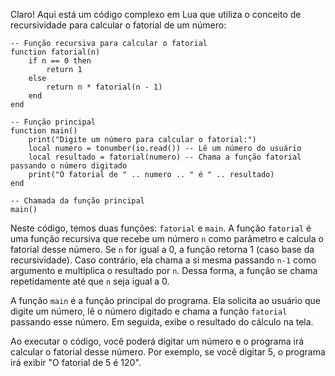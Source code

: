 Claro! Aqui está um código complexo em Lua que utiliza o conceito de recursividade para calcular o fatorial de um número:

```
-- Função recursiva para calcular o fatorial
function fatorial(n)
    if n == 0 then
        return 1
    else
        return n * fatorial(n - 1)
    end
end

-- Função principal
function main()
    print("Digite um número para calcular o fatorial:")
    local numero = tonumber(io.read()) -- Lê um número do usuário
    local resultado = fatorial(numero) -- Chama a função fatorial passando o número digitado
    print("O fatorial de " .. numero .. " é " .. resultado)
end

-- Chamada da função principal
main()
```

Neste código, temos duas funções: `fatorial` e `main`. A função `fatorial` é uma função recursiva que recebe um número `n` como parâmetro e calcula o fatorial desse número. Se `n` for igual a 0, a função retorna 1 (caso base da recursividade). Caso contrário, ela chama a si mesma passando `n-1` como argumento e multiplica o resultado por `n`. Dessa forma, a função se chama repetidamente até que `n` seja igual a 0.

A função `main` é a função principal do programa. Ela solicita ao usuário que digite um número, lê o número digitado e chama a função `fatorial` passando esse número. Em seguida, exibe o resultado do cálculo na tela.

Ao executar o código, você poderá digitar um número e o programa irá calcular o fatorial desse número. Por exemplo, se você digitar 5, o programa irá exibir "O fatorial de 5 é 120".